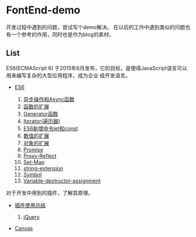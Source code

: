 # FontEnd-demo

开发过程中遇到的问题，尝试写个demo解决。
在以后的工作中遇到类似的问题也有一个参考的作用，同时也是作为blog的素材。


## List

ES6(ECMAScript 6) 于2015年6月发布，它的目标，是使得JavaScript语言可以用来编写复杂的大型应用程序，成为企业
级开发语言。

- [ES6](https://github.com/llccing/FrontEnd-demo/tree/master/es6-practice)

	1. 	[异步操作和Async函数](https://github.com/llccing/FrontEnd-demo/tree/master/es6-practice/Async)
	2. 	[函数的扩展](https://github.com/llccing/FrontEnd-demo/tree/master/es6-practice/function-extension)
	3. 	[Generator函数](https://github.com/llccing/FrontEnd-demo/tree/master/es6-practice/Generator)
	4. 	[Iterator(遍历器)](https://github.com/llccing/FrontEnd-demo/tree/master/es6-practice/Iterator-for...of)
	5. 	[ES6新增命令let和const](https://github.com/llccing/FrontEnd-demo/tree/master/es6-practice/let-const)
	6. 	[数值的扩展](https://github.com/llccing/FrontEnd-demo/tree/master/es6-practice/number-extension)
	7. 	[对象的扩展](https://github.com/llccing/FrontEnd-demo/tree/master/es6-practice/object-extension)
	8. 	[Promise](https://github.com/llccing/FrontEnd-demo/tree/master/es6-practice/promise)
	9. 	[Proxy-Reflect](https://github.com/llccing/FrontEnd-demo/tree/master/es6-practice/Proxy-Reflect)
	10. [Set-Map](https://github.com/llccing/FrontEnd-demo/tree/master/es6-practice/Set-Map)
	11. [string-extension](https://github.com/llccing/FrontEnd-demo/tree/master/es6-practice/string-extension)
	12. [Symbol](https://github.com/llccing/FrontEnd-demo/tree/master/es6-practice/Symbol)
	13. [Variable-destructor-assignment](https://github.com/llccing/FrontEnd-demo/tree/master/es6-practice/variable-destructor-assignment)

对于开发中用到的插件，了解其原理。

- [插件使用总结](https://github.com/llccing/FrontEnd-demo/tree/master/plugins-summary)

	1.  [jQuery](https://github.com/llccing/FrontEnd-demo/tree/master/plugins-summary/jQuery)

- [Canvas](https://github.com/llccing/FrontEnd-demo/tree/master/canvas)